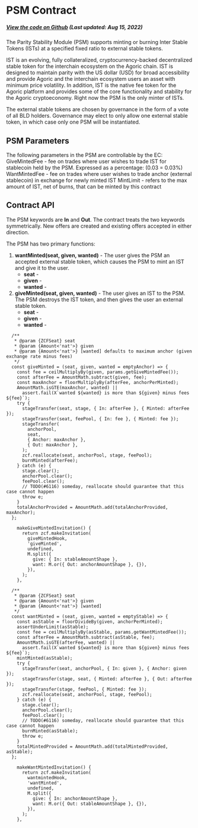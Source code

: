 # PSM Contract

<Zoe-Version/>

##### [View the code on Github](https://github.com/Agoric/agoric-sdk/blob/master/packages/inter-protocol/src/psm/psm.js) (Last updated: Aug 15, 2022)

The Parity Stability Module (PSM) supports minting or burning Inter Stable Tokens (ISTs)
at a specified fixed ratio to external stable tokens.

IST is an evolving, fully collateralized, cryptocurrency-backed decentralized stable token for the interchain ecosystem on the Agoric chain. IST is designed to maintain parity with the US dollar (USD) for broad accessibility and provide Agoric and the interchain ecosystem users an asset with minimum price volatility. In addition, IST is the native fee token for the Agoric platform and provides some of the core functionality and stability for the Agoric cryptoeconomy. Right now the PSM is the only minter of ISTs.

The external stable tokens are chosen by governance in the form of a vote of all BLD holders. Governance may elect to only allow one external stable token, in which case only one PSM will be instantiated.

## PSM Parameters

The following parameters in the PSM are controllable by the EC:
GiveMintedFee - fee on trades where user wishes to trade IST for stablecoin held by the PSM. Expressed as a percentage: (0.03 = 0.03%)
WantMintedFee - fee on trades where user wishes to trade anchor (external stablecoin) in exchange for newly minted IST
MintLimit - refers to the max amount of IST, net of burns, that can be minted by this contract

## Contract API

The PSM keywords are **In** and **Out**. The contract treats the two keywords symmetrically. New offers are created and existing offers accepted in either direction.

The PSM has two primary functions: 

1. **wantMinted(seat, given, wanted)** - The user gives the PSM an accepted external stable token, which causes the PSM to mint an IST and give it to the user.
	* **seat** - 
	* **given** - 
	* **wanted** - 
2. **giveMinted(seat, given, wanted)** - The user gives an IST to the PSM. The PSM destroys the IST token, and then gives the user an external stable token.
	* **seat** - 
	* **given** - 
	* **wanted** - 

```
  /**
   * @param {ZCFSeat} seat
   * @param {Amount<'nat'>} given
   * @param {Amount<'nat'>} [wanted] defaults to maximum anchor (given exchange rate minus fees)
   */
  const giveMinted = (seat, given, wanted = emptyAnchor) => {
    const fee = ceilMultiplyBy(given, params.getGiveMintedFee());
    const afterFee = AmountMath.subtract(given, fee);
    const maxAnchor = floorMultiplyBy(afterFee, anchorPerMinted);
    AmountMath.isGTE(maxAnchor, wanted) ||
      assert.fail(X`wanted ${wanted} is more than ${given} minus fees ${fee}`);
    try {
      stageTransfer(seat, stage, { In: afterFee }, { Minted: afterFee });
      stageTransfer(seat, feePool, { In: fee }, { Minted: fee });
      stageTransfer(
        anchorPool,
        seat,
        { Anchor: maxAnchor },
        { Out: maxAnchor },
      );
      zcf.reallocate(seat, anchorPool, stage, feePool);
      burnMinted(afterFee);
    } catch (e) {
      stage.clear();
      anchorPool.clear();
      feePool.clear();
      // TODO(#6116) someday, reallocate should guarantee that this case cannot happen
      throw e;
    }
    totalAnchorProvided = AmountMath.add(totalAnchorProvided, maxAnchor);
  };
```

```
    makeGiveMintedInvitation() {
      return zcf.makeInvitation(
        giveMintedHook,
        'giveMinted',
        undefined,
        M.split({
          give: { In: stableAmountShape },
          want: M.or({ Out: anchorAmountShape }, {}),
        }),
      );
    },
```

```
  /**
   * @param {ZCFSeat} seat
   * @param {Amount<'nat'>} given
   * @param {Amount<'nat'>} [wanted]
   */
  const wantMinted = (seat, given, wanted = emptyStable) => {
    const asStable = floorDivideBy(given, anchorPerMinted);
    assertUnderLimit(asStable);
    const fee = ceilMultiplyBy(asStable, params.getWantMintedFee());
    const afterFee = AmountMath.subtract(asStable, fee);
    AmountMath.isGTE(afterFee, wanted) ||
      assert.fail(X`wanted ${wanted} is more than ${given} minus fees ${fee}`);
    mintMinted(asStable);
    try {
      stageTransfer(seat, anchorPool, { In: given }, { Anchor: given });
      stageTransfer(stage, seat, { Minted: afterFee }, { Out: afterFee });
      stageTransfer(stage, feePool, { Minted: fee });
      zcf.reallocate(seat, anchorPool, stage, feePool);
    } catch (e) {
      stage.clear();
      anchorPool.clear();
      feePool.clear();
      // TODO(#6116) someday, reallocate should guarantee that this case cannot happen
      burnMinted(asStable);
      throw e;
    }
    totalMintedProvided = AmountMath.add(totalMintedProvided, asStable);
  };
```

```
    makeWantMintedInvitation() {
      return zcf.makeInvitation(
        wantmintedHook,
        'wantMinted',
        undefined,
        M.split({
          give: { In: anchorAmountShape },
          want: M.or({ Out: stableAmountShape }, {}),
        }),
      );
    },
```

